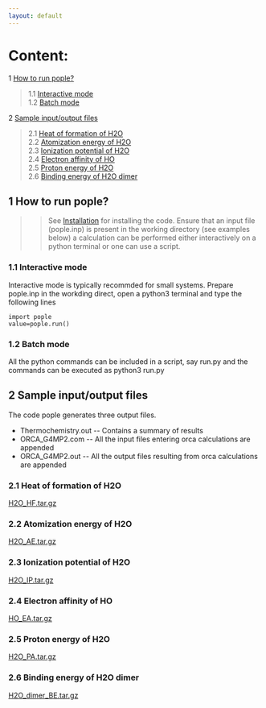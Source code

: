 ```yaml
---
layout: default
---
```


# Content:
1 [How to run pople?](#1-How-to-run-pople?)  
   > 1.1 [Interactive mode](#1.1-Interactive-mode)  
   > 1.2 [Batch mode](#1.2-Batch-mode)  

2 [Sample input/output files](#2.-Example-input/output-files)  
   > 2.1 [Heat of formation of H2O](#2.1-Heat-of-formation-of-H2O)    
   > 2.2 [Atomization energy of H2O](#2.2-Atomization-energy-of-H2O)    
   > 2.3 [Ionization potential of H2O](#2.3-Ionization-potential-of-H2O)    
   > 2.4 [Electron affinity of HO](#2.4-Electron-affinity-of-HO)     
   > 2.5 [Proton energy of H2O](#2.5-Proton-energy-of-H2O)     
   > 2.6 [Binding energy of H2O dimer](#2.6-Binding-energy-of-H2O-dimer)    
 
## 1 How to run pople?
>> See [Installation](#https://moldis-group.github.io/pople/installation.html) for installing the code. 
>> Ensure that an input file (pople.inp) is present in the working directory (see examples below) a calculation can be 
performed either interactively on a python terminal or one can use a script.

### 1.1 Interactive mode
Interactive mode is typically recommded for small systems. Prepare pople.inp in the workding direct, open a python3 terminal and type the following lines
```
import pople
value=pople.run()
```

### 1.2 Batch mode
All the python commands can be included in a script, say run.py and the commands can be executed as python3 run.py

## 2 Sample input/output files
The code pople generates three output files. 
* Thermochemistry.out -- Contains a summary of results 
* ORCA_G4MP2.com -- All the input files entering orca calculations are appended 
* ORCA_G4MP2.out -- All the output files resulting from orca calculations are appended


### 2.1 Heat of formation of H2O

[H2O_HF.tar.gz](#)

### 2.2 Atomization energy of H2O

[H2O_AE.tar.gz](#)

### 2.3 Ionization potential of H2O

[H2O_IP.tar.gz](#)

### 2.4 Electron affinity of HO

[HO_EA.tar.gz](#)

### 2.5 Proton energy of H2O

[H2O_PA.tar.gz](#)

### 2.6 Binding energy of H2O dimer

[H2O_dimer_BE.tar.gz](#)
